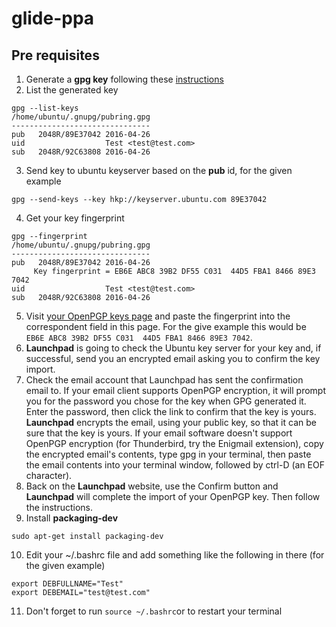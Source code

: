 # glide-ppa
## Pre requisites
1. Generate a **gpg key** following these [instructions](https://gist.github.com/franciscocpg/1575d286548034113884c3185ca88681)
2. List the generated key

 ```
gpg --list-keys
/home/ubuntu/.gnupg/pubring.gpg
-------------------------------
pub   2048R/89E37042 2016-04-26
uid                  Test <test@test.com>
sub   2048R/92C63808 2016-04-26
```
3. Send key to ubuntu keyserver based on the **pub** id, for the given example

 ```
gpg --send-keys --key hkp://keyserver.ubuntu.com 89E37042
```
4. Get your key fingerprint

 ```
gpg --fingerprint
/home/ubuntu/.gnupg/pubring.gpg
-------------------------------
pub   2048R/89E37042 2016-04-26
      Key fingerprint = EB6E ABC8 39B2 DF55 C031  44D5 FBA1 8466 89E3 7042
uid                  Test <test@test.com>
sub   2048R/92C63808 2016-04-26
```
5. Visit [your OpenPGP keys page](https://launchpad.net/~/+editpgpkeys) and paste the fingerprint into the correspondent field in this page. For the give example this would be `EB6E ABC8 39B2 DF55 C031  44D5 FBA1 8466 89E3 7042`.
6. **Launchpad** is going to check the Ubuntu key server for your key and, if successful, send you an encrypted email asking you to confirm the key import.
7. Check the email account that Launchpad has sent the confirmation email to. If your email client supports OpenPGP encryption, it will prompt you for the password you chose for the key when GPG generated it. Enter the password, then click the link to confirm that the key is yours. **Launchpad** encrypts the email, using your public key, so that it can be sure that the key is yours. If your email software doesn't support OpenPGP encryption (for Thunderbird, try the Enigmail extension), copy the encrypted email's contents, type gpg in your terminal, then paste the email contents into your terminal window, followed by ctrl-D (an EOF character). 
8. Back on the  **Launchpad** website, use the Confirm button and  **Launchpad** will complete the import of your OpenPGP key. Then follow the instructions.
9. Install **packaging-dev**

 ```
sudo apt-get install packaging-dev
```
10. Edit your ~/.bashrc file and add something like the following in there (for the given example)

 ```
export DEBFULLNAME="Test" 
export DEBEMAIL="test@test.com"
```
11.  Don't forget to run `source ~/.bashrc`or to restart your terminal 
